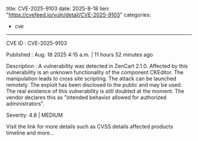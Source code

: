  
title: CVE-2025-9103
date: 2025-8-18
lien: "https://cvefeed.io/vuln/detail/CVE-2025-9103"
categories:
  - cve
---

CVE ID : CVE-2025-9103

Published :  Aug. 18
2025
4:15 a.m. | 11 hours
52 minutes ago

Description : A vulnerability was detected in ZenCart 2.1.0. Affected by this vulnerability is an unknown functionality of the component CKEditor. The manipulation leads to cross site scripting. The attack can be launched remotely. The exploit has been disclosed to the public and may be used. The real existence of this vulnerability is still doubted at the moment. The vendor declares this as "intended behavior
allowed for authorized administrators".

Severity: 4.8 | MEDIUM

Visit the link for more details
such as CVSS details
affected products
timeline
and more...
